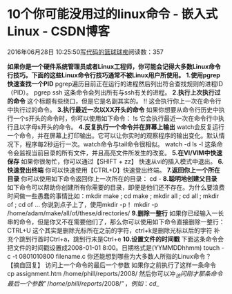 
# 10个你可能没用过的linux命令 - 嵌入式Linux - CSDN博客

2016年06月28日 10:25:50[写代码的篮球球痴](https://me.csdn.net/weiqifa0)阅读数：357


**如果你是一个硬件系统管理员或者Linux工程师，你可能会记得大多数Linux命令行技巧。下面的这些Linux命令行技巧通常不被Linux用户所使用。**
**1.使用pgrep快速查找一个PID**
pgrep遍历目前正在运行的进程然后列出符合查找规则的进程ID（PID）。
pgrep ssh
这条命令会列出所有与ssh有关的进程。
**2.执行上次执行过的命令**
这个标题有些绕口，但是它是名副其实的。
!!
这会执行你上一次在命令行中执行过的命令。
**3.执行最近一次以XX开头的命令**
如果你想要从命令行历史中执行一个s开头的命令时，你可以使用如下命令：
!s
它会执行最近一次在命令行中执行且以字母s开头的命令。
**4.反复执行一个命令并在屏幕上输出**
watch会反复运行一个命令，并在屏幕上打印输出。它可以让你实时的观察程序的输出变化。默认情况下，程序每2秒运行一次。watch命令与tail命令很相似。
watch -d ls -l
这条命令会监视当前目录的所有文件，并且高亮文件所发生的改变。
**5.在VI/VIM中快速保存**
如果你很匆忙，你可以通过【SHIFT + zz】 快速从vi的插入模式中退出。
**6.快速登出终端**
你可以快速使用【CTRL+D】快速登出终端。
**7.返回你上一个所在目录**
你可以使用如下命令返回你上一次所在的目录：
cd -
**8.聪明地创建父目录**
如下命令可以帮助你创建所有你需要的目录，即便是他们还不存在。为什么要浪费时间做一些愚蠢的事情比如：mkdir make ; cd make ; mkdir all ; cd all ; mkdir of ; cd of … 你说到点子上了，使用mkdir -p！
mkdir -p /home/adam/make/all/of/these/directories/
**9.删除一整行**
如果你已经输入一长串的命令，但是你又不在需要他们了，那么你可以使用如下命令直接删除一整行：
CTRL+U
这个其实是删除光标所在之前的字符，ctrl+k是删除光标以后的字符
补充个跳到行首时Ctrl+a，跳到行末是Ctrl+e
**10.设置文件的时间戳**
下面这条命令会把文件的时间戳设置成2008-01-01 8:00。日期格式是(YYMMDDhhmm)
touch -c -t 0801010800 filename.c
你还能想到哪些为大多数人所指的Linux命令？
【摘自回复】
访问上一个命令的最后一个参数
如果你之前执行了这样一条命令
cp assignment.htm /home/phill/reports/2008/
然后你可以冲$_ 访问刚才那条命令最后一个参数”/home/phill/reports/2008/”，例如：  
cd$_

